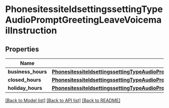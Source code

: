 # PhonesitessiteIdsettingssettingTypeAudioPromptGreetingLeaveVoicemailInstruction

## Properties
Name | Type | Description | Notes
------------ | ------------- | ------------- | -------------
**business_hours** | [**PhonesitessiteIdsettingssettingTypeAudioPromptGreetingLeaveVoicemailInstructionBusinessHours**](PhonesitessiteIdsettingssettingTypeAudioPromptGreetingLeaveVoicemailInstructionBusinessHours.md) |  | [optional] 
**closed_hours** | [**PhonesitessiteIdsettingssettingTypeAudioPromptGreetingLeaveVoicemailInstructionBusinessHours**](PhonesitessiteIdsettingssettingTypeAudioPromptGreetingLeaveVoicemailInstructionBusinessHours.md) |  | [optional] 
**holiday_hours** | [**PhonesitessiteIdsettingssettingTypeAudioPromptGreetingLeaveVoicemailInstructionBusinessHours**](PhonesitessiteIdsettingssettingTypeAudioPromptGreetingLeaveVoicemailInstructionBusinessHours.md) |  | [optional] 

[[Back to Model list]](../README.md#documentation-for-models) [[Back to API list]](../README.md#documentation-for-api-endpoints) [[Back to README]](../README.md)

